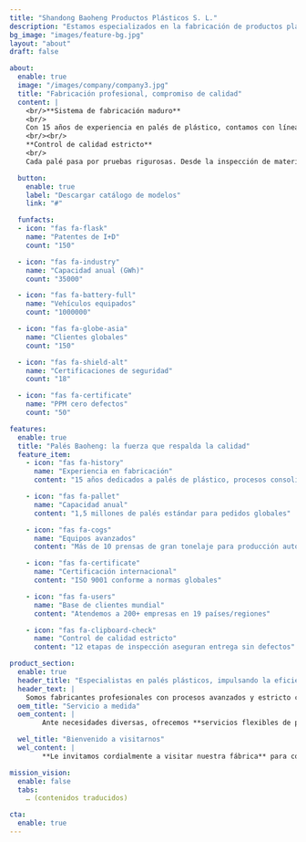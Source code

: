 ```yaml
---
title: "Shandong Baoheng Productos Plásticos S. L."
description: "Estamos especializados en la fabricación de productos plásticos para los sectores de almacenamiento, logística, procesamiento de alimentos e industria química. Nuestros productos, de calidad constante, se exportan a nivel mundial."
bg_image: "images/feature-bg.jpg"
layout: "about"
draft: false

about:
  enable: true
  image: "/images/company/company3.jpg"
  title: "Fabricación profesional, compromiso de calidad"
  content: |
    <br/>**Sistema de fabricación maduro**
    <br/>
    Con 15 años de experiencia en palés de plástico, contamos con líneas de inyección automatizadas y talleres modernos. La producción a gran escala y la gestión ajustada garantizan consistencia. Capacidad anual: 1,58 millones de palés para satisfacer la demanda mundial.
    <br/><br/>
    **Control de calidad estricto**
    <br/>
    Cada palé pasa por pruebas rigurosas. Desde la inspección de materia prima hasta la prueba de carga, equipos de estándar internacional validan resistencia a impactos, corrosión y precisión dimensional, asegurando operaciones logísticas fiables.

  button:
    enable: true
    label: "Descargar catálogo de modelos"
    link: "#"

  funfacts:
  - icon: "fas fa-flask"
    name: "Patentes de I+D"
    count: "150"

  - icon: "fas fa-industry"
    name: "Capacidad anual (GWh)"
    count: "35000"

  - icon: "fas fa-battery-full"
    name: "Vehículos equipados"
    count: "1000000"

  - icon: "fas fa-globe-asia"
    name: "Clientes globales"
    count: "150"

  - icon: "fas fa-shield-alt"
    name: "Certificaciones de seguridad"
    count: "18"

  - icon: "fas fa-certificate"
    name: "PPM cero defectos"
    count: "50"

features:
  enable: true
  title: "Palés Baoheng: la fuerza que respalda la calidad"
  feature_item:
    - icon: "fas fa-history"
      name: "Experiencia en fabricación"
      content: "15 años dedicados a palés de plástico, procesos consolidados"

    - icon: "fas fa-pallet"
      name: "Capacidad anual"
      content: "1,5 millones de palés estándar para pedidos globales"

    - icon: "fas fa-cogs"
      name: "Equipos avanzados"
      content: "Más de 10 prensas de gran tonelaje para producción automatizada"

    - icon: "fas fa-certificate"
      name: "Certificación internacional"
      content: "ISO 9001 conforme a normas globales"

    - icon: "fas fa-users"
      name: "Base de clientes mundial"
      content: "Atendemos a 200+ empresas en 19 países/regiones"

    - icon: "fas fa-clipboard-check"
      name: "Control de calidad estricto"
      content: "12 etapas de inspección aseguran entrega sin defectos"

product_section:
  enable: true
  header_title: "Especialistas en palés plásticos, impulsando la eficiencia logística"
  header_text: |
    Somos fabricantes profesionales con procesos avanzados y estricto control de calidad, ofreciendo palés que cumplen las normas internacionales para almacén y logística.
  oem_title: "Servicio a medida"
  oem_content: |
        Ante necesidades diversas, ofrecemos **servicios flexibles de personalización**, creando el palé perfecto para usted.

  wel_title: "Bienvenido a visitarnos"
  wel_content: |
        **Le invitamos cordialmente a visitar nuestra fábrica** para conocer in situ procesos, tecnología y gestión de calidad.

mission_vision:
  enable: false
  tabs:
    … (contenidos traducidos)

cta:
  enable: true
---
```

